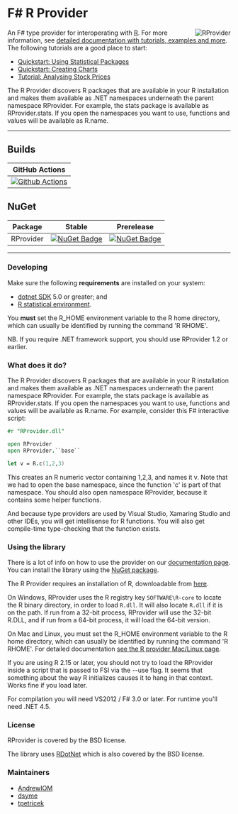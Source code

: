 # F# R Provider

<img align="right" src="https://github.com/fslaborg/RProvider/raw/master/docs/img/logo.png" alt="RProvider" />


An F# type provider for interoperating with [R](http://www.r-project.org/). For more information, see [detailed documentation with tutorials, examples and more](https://fslab.org/RProvider//). The following tutorials are a good place to start:

 - [Quickstart: Using Statistical Packages](https://fslab.org/RProvider//Statistics-QuickStart.html)
 - [Quickstart: Creating Charts](https://fslab.org/RProvider//Charts-QuickStart.html)
 - [Tutorial: Analysing Stock Prices](https://fslab.org/RProvider//tutorial.html)

The R Provider discovers R packages that are available in your R installation and makes them available as .NET namespaces underneath the parent namespace RProvider.  For example, the stats package is available as RProvider.stats.  If you open the namespaces you want to use, functions and values will be available as R.name.

---

## Builds

GitHub Actions |
:---: |
[![Github Actions](https://github.com/fslaborg/RProvider/actions/workflows/push.yml/badge.svg?branch=master)](https://github.com/fslaborg/RProvider/actions/workflows/push.yml) |

## NuGet 

Package | Stable | Prerelease
--- | --- | ---
RProvider | [![NuGet Badge](https://buildstats.info/nuget/RProvider)](https://www.nuget.org/packages/RProvider/) | [![NuGet Badge](https://buildstats.info/nuget/RProvider?includePreReleases=true)](https://www.nuget.org/packages/RProvider/)

---

### Developing

Make sure the following **requirements** are installed on your system:

- [dotnet SDK](https://www.microsoft.com/net/download/core) 5.0 or greater; and
- [R statistical environment](http://cran.r-project.org/).

You **must** set the R_HOME environment variable to the R home directory, which can usually be identified by running the command 'R RHOME'. 

NB. If you require .NET framework support, you should use RProvider 1.2 or earlier.

### What does it do?

The R Provider discovers R packages that are available in your R installation and makes them available as .NET namespaces underneath the parent namespace RProvider.  For example, the stats package is available as RProvider.stats.  If you open the namespaces you want to use, functions and values will be available as R.name.  For example, consider this F# interactive script:

```fsharp
#r "RProvider.dll"

open RProvider
open RProvider.``base``

let v = R.c(1,2,3)
```

This creates an R numeric vector containing 1,2,3, and names it v.  Note that we had to open the base namespace, since the function 'c' is part of that namespace.  You should also open namespace RProvider, because it contains some helper functions.

And because type providers are used by Visual Studio, Xamaring Studio and other IDEs, you will get intellisense for R functions.  You will also get compile-time type-checking that the function exists.

### Using the library
There is a lot of info on how to use the provider on our [documentation page](https://fslab.org/RProvider//). You can install the library using the [NuGet package](https://nuget.org/packages/RProvider/). 

The R Provider requires an installation of R, downloadable from [here](http://cran.r-project.org/). 

On Windows, RProvider uses the R registry key `SOFTWARE\R-core` to locate the R binary directory, in order to load `R.dll`.  It will also locate `R.dll` if it is on the path.  If run from a 32-bit process, RProvider will use the 32-bit R.DLL, and if run from a 64-bit process, it will load the 64-bit version.

On Mac and Linux, you must set the R_HOME environment variable to the R home directory, which can usually be identified by running the command 'R RHOME'. For detailed documentation [see the R provider Mac/Linux page](https://fslab.org/RProvider//mac-and-linux.html).

If you are using R 2.15 or later, you should not try to load the RProvider inside a script that is passed to FSI via the --use flag.  It seems that something about the way R initializes causes it to hang in that context.  Works fine if you load later.

For compilation you will need VS2012 / F# 3.0 or later.  For runtime you'll need .NET 4.5.

### License
RProvider is covered by the BSD license.

The library uses [RDotNet](https://github.com/rdotnet/rdotnet) which is also covered by the BSD license.

### Maintainers
* [AndrewIOM](https://github.com/AndrewIOM)
* [dsyme](https://github.com/dsyme)
* [tpetricek](https://github.com/tpetricek)
